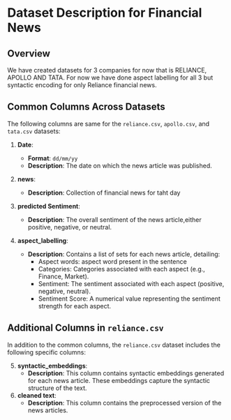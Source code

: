 # Dataset Description for Financial News

## Overview

We have created datasets for 3 companies for now that is RELIANCE, APOLLO AND TATA. For now we have done aspect labelling for all 3 but syntactic encoding for only Reliance financial news. 

## Common Columns Across Datasets

The following columns are same for  the `reliance.csv`, `apollo.csv`, and `tata.csv` datasets:

1. **Date**: 
   - **Format**: `dd/mm/yy`
   - **Description**: The date on which the news article was published.

2. **news**: 
   - **Description**: Collection of financial news for taht day

3. **predicted Sentiment**: 
   - **Description**: The overall sentiment of the news article,either  positive, negative, or neutral.

4. **aspect_labelling**: 
   - **Description**: Contains a list of sets for each news article, detailing:
     - Aspect words: aspect word present in the sentence 
     - Categories: Categories associated with each aspect (e.g., Finance, Market).
     - Sentiment: The sentiment associated with each aspect (positive, negative, neutral).
     - Sentiment Score: A numerical value representing the sentiment strength for each aspect.

## Additional Columns in `reliance.csv`

In addition to the common columns, the `reliance.csv` dataset includes the following specific columns:

5. **syntactic_embeddings**: 
   - **Description**: This column contains syntactic embeddings generated for each news article. These embeddings capture the syntactic structure of the text.
6. **cleaned text**: 
   - **Description**: This column contains the preprocessed version of the news articles.
